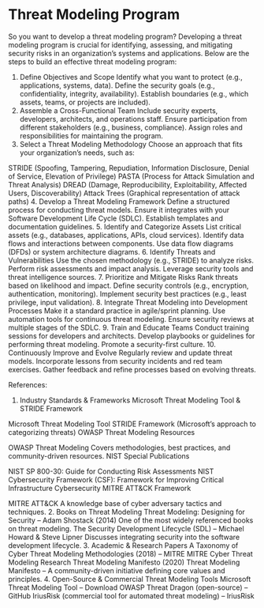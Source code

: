 # Threat Modeling Program
So you want to develop a threat modeling program?
Developing a threat modeling program is crucial for identifying, assessing, and mitigating security risks in an organization’s systems and applications. Below are the steps to build an effective threat modeling program:

1. Define Objectives and Scope
Identify what you want to protect (e.g., applications, systems, data).
Define the security goals (e.g., confidentiality, integrity, availability).
Establish boundaries (e.g., which assets, teams, or projects are included).
2. Assemble a Cross-Functional Team
Include security experts, developers, architects, and operations staff.
Ensure participation from different stakeholders (e.g., business, compliance).
Assign roles and responsibilities for maintaining the program.
3. Select a Threat Modeling Methodology
Choose an approach that fits your organization’s needs, such as:

STRIDE (Spoofing, Tampering, Repudiation, Information Disclosure, Denial of Service, Elevation of Privilege)
PASTA (Process for Attack Simulation and Threat Analysis)
DREAD (Damage, Reproducibility, Exploitability, Affected Users, Discoverability)
Attack Trees (Graphical representation of attack paths)
4. Develop a Threat Modeling Framework
Define a structured process for conducting threat models.
Ensure it integrates with your Software Development Life Cycle (SDLC).
Establish templates and documentation guidelines.
5. Identify and Categorize Assets
List critical assets (e.g., databases, applications, APIs, cloud services).
Identify data flows and interactions between components.
Use data flow diagrams (DFDs) or system architecture diagrams.
6. Identify Threats and Vulnerabilities
Use the chosen methodology (e.g., STRIDE) to analyze risks.
Perform risk assessments and impact analysis.
Leverage security tools and threat intelligence sources.
7. Prioritize and Mitigate Risks
Rank threats based on likelihood and impact.
Define security controls (e.g., encryption, authentication, monitoring).
Implement security best practices (e.g., least privilege, input validation).
8. Integrate Threat Modeling into Development Processes
Make it a standard practice in agile/sprint planning.
Use automation tools for continuous threat modeling.
Ensure security reviews at multiple stages of the SDLC.
9. Train and Educate Teams
Conduct training sessions for developers and architects.
Develop playbooks or guidelines for performing threat modeling.
Promote a security-first culture.
10. Continuously Improve and Evolve
Regularly review and update threat models.
Incorporate lessons from security incidents and red team exercises.
Gather feedback and refine processes based on evolving threats.

References:
1. Industry Standards & Frameworks
Microsoft Threat Modeling Tool & STRIDE Framework

Microsoft Threat Modeling Tool
STRIDE Framework (Microsoft’s approach to categorizing threats)
OWASP Threat Modeling Resources

OWASP Threat Modeling
Covers methodologies, best practices, and community-driven resources.
NIST Special Publications

NIST SP 800-30: Guide for Conducting Risk Assessments
NIST Cybersecurity Framework (CSF): Framework for Improving Critical Infrastructure Cybersecurity
MITRE ATT&CK Framework

MITRE ATT&CK
A knowledge base of cyber adversary tactics and techniques.
2. Books on Threat Modeling
Threat Modeling: Designing for Security – Adam Shostack (2014)
One of the most widely referenced books on threat modeling.
The Security Development Lifecycle (SDL) – Michael Howard & Steve Lipner
Discusses integrating security into the software development lifecycle.
3. Academic & Research Papers
A Taxonomy of Cyber Threat Modeling Methodologies (2018) – MITRE
MITRE Cyber Threat Modeling Research
Threat Modeling Manifesto (2020)
Threat Modeling Manifesto – A community-driven initiative defining core values and principles.
4. Open-Source & Commercial Threat Modeling Tools
Microsoft Threat Modeling Tool – Download
OWASP Threat Dragon (open-source) – GitHub
IriusRisk (commercial tool for automated threat modeling) – IriusRisk
